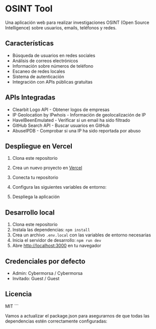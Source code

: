 # OSINT Tool

Una aplicación web para realizar investigaciones OSINT (Open Source Intelligence) sobre usuarios, emails, teléfonos y redes.

## Características

- Búsqueda de usuarios en redes sociales
- Análisis de correos electrónicos
- Información sobre números de teléfono
- Escaneo de redes locales
- Sistema de autenticación
- Integración con APIs públicas gratuitas

## APIs Integradas

- Clearbit Logo API - Obtener logos de empresas
- IP Geolocation by IPwhois - Información de geolocalización de IP
- HaveIBeenEmulated - Verificar si un email ha sido filtrado
- GitHub Search API - Buscar usuarios en GitHub
- AbuseIPDB - Comprobar si una IP ha sido reportada por abuso

## Despliegue en Vercel

1. Clona este repositorio
2. Crea un nuevo proyecto en [Vercel](https://vercel.com)
3. Conecta tu repositorio
4. Configura las siguientes variables de entorno:

5. Despliega la aplicación

## Desarrollo local

1. Clona este repositorio
2. Instala las dependencias: `npm install`
3. Crea un archivo `.env.local` con las variables de entorno necesarias
4. Inicia el servidor de desarrollo: `npm run dev`
5. Abre [http://localhost:3000](http://localhost:3000) en tu navegador

## Credenciales por defecto

- Admin: Cybermorsa / Cybermorsa
- Invitado: Guest / Guest

## Licencia

MIT
\`\`\`

Vamos a actualizar el package.json para asegurarnos de que todas las dependencias estén correctamente configuradas:
